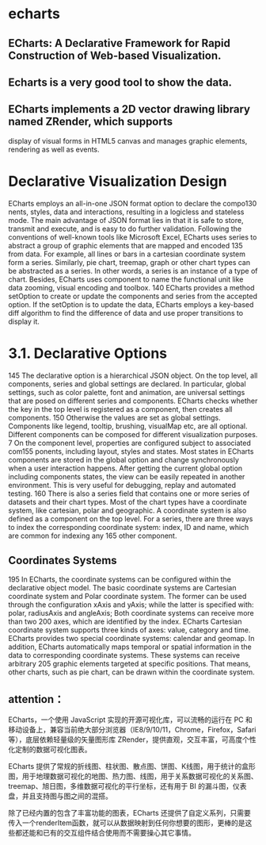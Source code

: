 # echarts

## ECharts: A Declarative Framework for Rapid Construction of Web-based Visualization.
## Echarts is a very good tool to show the data.

## ECharts implements a 2D vector drawing library named ZRender, which supports
display of visual forms in HTML5 canvas and manages graphic elements,
rendering as well as events.
#  Declarative Visualization Design
ECharts employs an all-in-one JSON format option to declare the compo130
nents, styles, data and interactions, resulting in a logicless and stateless mode.
The main advantage of JSON format lies in that it is safe to store, transmit and
execute, and is easy to do further validation.
Following the conventions of well-known tools like Microsoft Excel, ECharts
uses series to abstract a group of graphic elements that are mapped and encoded
135 from data. For example, all lines or bars in a cartesian coordinate system
form a series. Similarly, pie chart, treemap, graph or other chart types can
be abstracted as a series. In other words, a series is an instance of a type of
chart. Besides, ECharts uses component to name the functional unit like data
zooming, visual encoding and toolbox.
140 ECharts provides a method setOption to create or update the components
and series from the accepted option. If the setOption is to update the data,
ECharts employs a key-based diff algorithm to find the difference of data and
use proper transitions to display it.
# 3.1. Declarative Options
145 The declarative option is a hierarchical JSON object. On the top level,
all components, series and global settings are declared. In particular, global
settings, such as color palette, font and animation, are universal settings that
are posed on different series and components. ECharts checks whether the
key in the top level is registered as a component, then creates all components.
150 Otherwise the values are set as global settings.
Components like legend, tooltip, brushing, visualMap etc, are all optional.
Different components can be composed for different visualization purposes.
7
On the component level, properties are configured subject to associated com155
ponents, including layout, styles and states. Most states in ECharts components
are stored in the global option and change synchronously when a user interaction
happens. After getting the current global option including components states,
the view can be easily repeated in another environment. This is very useful for
debugging, replay and automated testing.
160 There is also a series field that contains one or more series of datasets and
their chart types. Most of the chart types have a coordinate system, like cartesian,
polar and geographic. A coordinate system is also defined as a component
on the top level. For a series, there are three ways to index the corresponding
coordinate system: index, ID and name, which are common for indexing any
165 other component.


## Coordinates Systems
195 In ECharts, the coordinate systems can be configured within the declarative
object model. The basic coordinate systems are Cartesian coordinate
system and Polar coordinate system. The former can be used through the
configuration xAxis and yAxis; while the latter is specified with: polar, radiusAxis
and angleAxis; Both coordinate systems can receive more than two
200 axes, which are identified by the index. ECharts Cartesian coordinate system
supports three kinds of axes: value, category and time.
ECharts provides two special coordinate systems: calendar and geomap. In
addition, ECharts automatically maps temporal or spatial information in the
data to corresponding coordinate systems. These systems can receive arbitrary
205 graphic elements targeted at specific positions. That means, other charts, such
as pie chart, can be drawn within the coordinate system.

## attention：
ECharts，一个使用 JavaScript 实现的开源可视化库，可以流畅的运行在 PC 和移动设备上，兼容当前绝大部分浏览器（IE8/9/10/11，Chrome，Firefox，Safari等），底层依赖轻量级的矢量图形库 ZRender，提供直观，交互丰富，可高度个性化定制的数据可视化图表。

ECharts 提供了常规的折线图、柱状图、散点图、饼图、K线图，用于统计的盒形图，用于地理数据可视化的地图、热力图、线图，用于关系数据可视化的关系图、treemap、旭日图，多维数据可视化的平行坐标，还有用于 BI 的漏斗图，仪表盘，并且支持图与图之间的混搭。

除了已经内置的包含了丰富功能的图表，ECharts 还提供了自定义系列，只需要传入一个renderItem函数，就可以从数据映射到任何你想要的图形，更棒的是这些都还能和已有的交互组件结合使用而不需要操心其它事情。
